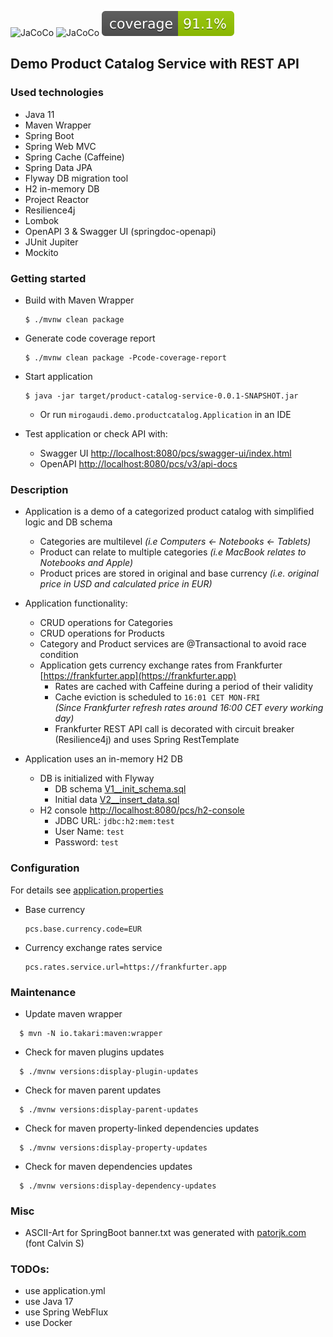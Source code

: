 ![JaCoCo](https://img.shields.io/github/languages/top/mirogaudi/product-catalog-service)
![JaCoCo](https://img.shields.io/github/workflow/status/mirogaudi/product-catalog-service/Java%20CI%20with%20Maven)
![JaCoCo](./.github/badges/jacoco.svg)

## Demo Product Catalog Service with REST API

### Used technologies

- Java 11
- Maven Wrapper
- Spring Boot
- Spring Web MVC
- Spring Cache (Caffeine)
- Spring Data JPA
- Flyway DB migration tool
- H2 in-memory DB
- Project Reactor
- Resilience4j
- Lombok
- OpenAPI 3 & Swagger UI (springdoc-openapi)
- JUnit Jupiter
- Mockito

### Getting started

- Build with Maven Wrapper
  ```shell
  $ ./mvnw clean package
  ```
- Generate code coverage report
  ```shell
  $ ./mvnw clean package -Pcode-coverage-report
  ```
- Start application
  ```shell
  $ java -jar target/product-catalog-service-0.0.1-SNAPSHOT.jar
  ```
    - Or run `mirogaudi.demo.productcatalog.Application` in an IDE


- Test application or check API with:
    - Swagger UI [http://localhost:8080/pcs/swagger-ui/index.html](http://localhost:8080/pcs/swagger-ui/index.html)
    - OpenAPI [http://localhost:8080/pcs/v3/api-docs](http://localhost:8080/pcs/v3/api-docs)

### Description

- Application is a demo of a categorized product catalog with simplified logic and DB schema
    - Categories are multilevel *(i.e Computers <- Notebooks <- Tablets)*
    - Product can relate to multiple categories *(i.e MacBook relates to Notebooks and Apple)*
    - Product prices are stored in original and base currency *(i.e. original price in USD and calculated price in EUR)*


- Application functionality:
    - CRUD operations for Categories
    - CRUD operations for Products
    - Category and Product services are @Transactional to avoid race condition
    - Application gets currency exchange rates from Frankfurter [https://frankfurter.app](https://frankfurter.app)
        - Rates are cached with Caffeine during a period of their validity
        - Cache eviction is scheduled to `16:01 CET MON-FRI`  
          *(Since Frankfurter refresh rates around 16:00 CET every working day)*
        - Frankfurter REST API call is decorated with circuit breaker (Resilience4j) and uses Spring RestTemplate


- Application uses an in-memory H2 DB
    - DB is initialized with Flyway
        - DB schema [V1__init_schema.sql](./src/main/resources/db/migration/V1__init_schema.sql)
        - Initial data [V2__insert_data.sql](./src/main/resources/db/migration/V2__insert_data.sql)
    - H2 console [http://localhost:8080/pcs/h2-console](http://localhost:8080/pcs/h2-console)
        - JDBC URL: `jdbc:h2:mem:test`
        - User Name: `test`
        - Password: `test`

### Configuration

For details see [application.properties](./src/main/resources/application.properties)

- Base currency
  ```properties
  pcs.base.currency.code=EUR
  ```
- Currency exchange rates service
  ```properties
  pcs.rates.service.url=https://frankfurter.app
  ```

### Maintenance

- Update maven wrapper

```shell
  $ mvn -N io.takari:maven:wrapper
```

- Check for maven plugins updates

```shell
  $ ./mvnw versions:display-plugin-updates
```

- Check for maven parent updates

```shell
  $ ./mvnw versions:display-parent-updates
```

- Check for maven property-linked dependencies updates

```shell
  $ ./mvnw versions:display-property-updates
```

- Check for maven dependencies updates

```shell
  $ ./mvnw versions:display-dependency-updates
```

### Misc

- ASCII-Art for SpringBoot banner.txt was generated with [patorjk.com](http://patorjk.com/software/taag) (font Calvin S)

### TODOs:

- use application.yml
- use Java 17
- use Spring WebFlux
- use Docker
